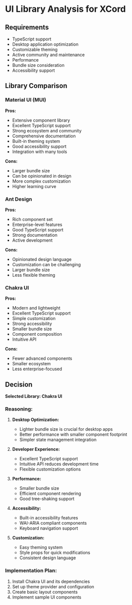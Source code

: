 # UI Library Analysis for XCord

## Requirements
- TypeScript support
- Desktop application optimization
- Customizable theming
- Active community and maintenance
- Performance
- Bundle size consideration
- Accessibility support

## Library Comparison

### Material UI (MUI)
**Pros:**
- Extensive component library
- Excellent TypeScript support
- Strong ecosystem and community
- Comprehensive documentation
- Built-in theming system
- Good accessibility support
- Integration with many tools

**Cons:**
- Larger bundle size
- Can be opinionated in design
- More complex customization
- Higher learning curve

### Ant Design
**Pros:**
- Rich component set
- Enterprise-level features
- Good TypeScript support
- Strong documentation
- Active development

**Cons:**
- Opinionated design language
- Customization can be challenging
- Larger bundle size
- Less flexible theming

### Chakra UI
**Pros:**
- Modern and lightweight
- Excellent TypeScript support
- Simple customization
- Strong accessibility
- Smaller bundle size
- Component composition
- Intuitive API

**Cons:**
- Fewer advanced components
- Smaller ecosystem
- Less enterprise-focused

## Decision

**Selected Library: Chakra UI**

### Reasoning:
1. **Desktop Optimization:**
   - Lighter bundle size is crucial for desktop apps
   - Better performance with smaller component footprint
   - Simpler state management integration

2. **Developer Experience:**
   - Excellent TypeScript support
   - Intuitive API reduces development time
   - Flexible customization options

3. **Performance:**
   - Smaller bundle size
   - Efficient component rendering
   - Good tree-shaking support

4. **Accessibility:**
   - Built-in accessibility features
   - WAI-ARIA compliant components
   - Keyboard navigation support

5. **Customization:**
   - Easy theming system
   - Style props for quick modifications
   - Consistent design language

### Implementation Plan:
1. Install Chakra UI and its dependencies
2. Set up theme provider and configuration
3. Create basic layout components
4. Implement sample UI components
